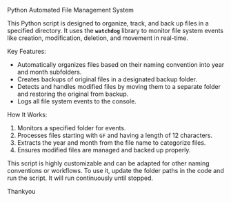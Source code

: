 Python Automated File Management System

This Python script is designed to organize, track, and back up files in a specified directory. It uses the **`watchdog`** library to monitor file system events like creation, modification, deletion, and movement in real-time.

Key Features:
- Automatically organizes files based on their naming convention into year and month subfolders.
- Creates backups of original files in a designated backup folder.
- Detects and handles modified files by moving them to a separate folder and restoring the original from backup.
- Logs all file system events to the console.

How It Works:
1. Monitors a specified folder for events.
2. Processes files starting with `GF` and having a length of 12 characters.
3. Extracts the year and month from the file name to categorize files.
4. Ensures modified files are managed and backed up properly.

This script is highly customizable and can be adapted for other naming conventions or workflows. To use it, update the folder paths in the code and run the script. It will run continuously until stopped.

Thankyou
